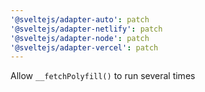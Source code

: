 ```yaml
---
'@sveltejs/adapter-auto': patch
'@sveltejs/adapter-netlify': patch
'@sveltejs/adapter-node': patch
'@sveltejs/adapter-vercel': patch
---
```


Allow `__fetchPolyfill()` to run several times
